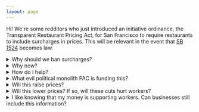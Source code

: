```yaml
---
layout: page
---
```


Hi! We're some redditors who just introduced an initiative ordinance, the Transparent Restaurant Pricing Act, for San Francisco to require restaurants to include surcharges in prices. This will be relevant in the event that [SB 1524](https://www.sfchronicle.com/food/restaurants/article/restaurant-junk-fees-exemption-bill-19497214.php) becomes law.


<details>
<summary>Why should we ban surcharges?</summary>
Mandatory surcharges are fundamentally misleading: they make prices look lower than they actually are and make you do a multiplication problem to find out what you need to pay.
</details>

<span class="spacer" />

<details>
<summary>Why now?</summary>

In October 2023, the <a href="https://leginfo.legislature.ca.gov/faces/billTextClient.xhtml?bill_id=202320240SB478">Consumers Legal Remedies Act (SB 478)</a> become law. This banned "drip pricing" (a rising trend in which companies will shift some cost from the price of items into mandatory fees) in California, effective July 1, 2024. But then, in June 2024 — less than a month before the surcharge ban was set to take effect — legislators introduced <a href="https://leginfo.legislature.ca.gov/faces/billNavClient.xhtml?bill_id=202320240SB1524">SB 1524</a>, a last-minute attempt to carve out an exception for restaurants and bars to continue to engage in drip pricing. This measure is intended to close the SB 1524 loophole within San Francisco.

</details>
<span class="spacer" />

<details>
<summary>How do I help?</summary>

<ul>
<li><a href="/subscribe">Join our email list.</a></li>
<li><a href="https://findyourrep.legislature.ca.gov/">Contact your state legislators</a> and tell them that you oppose SB 1524.</li>
<li><a href="https://sfplanninggis.org/sffind/">Contact your Supervisor</a> and tell them that you support a city ordinance to ban restaurant surcharges.</li>
</ul>

The petition to put this on the ballot has been submitted to the City Attorney for review but is not yet cleared for circulation. (And with any luck, SB 1524 will not pass and this will be unnecessary anyway.)

</details>
<span class="spacer" />

<details>
<summary>What evil political monolith PAC is funding this?</summary>
We’re just like… some guys, you know. That said, if you’re an evil political monolith PAC and want to help us for some reason, please <a href="/contact">get in touch</a>!
</details>
<span class="spacer" />

<details>
<summary>Will this raise prices?</summary>
Yes, but not really. This will require prices include fees that we are <i>already paying</i>. So while nominal prices go up, but effective prices we are paying stay virtually the same.
</details>
<span class="spacer" />

<details>
<summary>Will this lower prices? If so, will these cuts hurt workers? </summary>
No. This does not affect the business constraints in which restaurants operate: they still will be required to provide identical benefits to their workers
</details>
<span class="spacer" />

<details>
<summary>I like knowing that my money is supporting workers. Can businesses still include this information?</summary>
Yes. This ordinance only affects the advertised or listed prices of items. If the restaurant wants to put this information on the receipt, they are still free to do so. Consider an example: a current bill may be formatted as

<ul>
<li>$100 food items</li>
<li>$5 SF Mandate Surcharge</li>
<li>Subtotal: $105</li>
<li>Taxes: $9.06</li>
<li>Total: $114.06</li>
</ul>

This bill could equivalently be formatted:
<ul>
<li>$105 food items</li>
<li>Subtotal: $105</li>
<li>Taxes: $9.06</li>
<li>Total: $114.06</li>
<li><i>Note</i>: $5 from your bill went towards the Healthy SF Fund (for example). Thank you!</li>
</ul>

</details>
<span class="spacer" />
